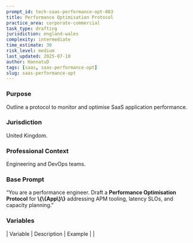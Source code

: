 ```yaml
---
prompt_id: tech-saas-performance-opt-083
title: Performance Optimisation Protocol
practice_area: corporate-commercial
task_type: drafting
jurisdiction: england-wales
complexity: intermediate
time_estimate: 30
risk_level: medium
last_updated: 2025-07-10
author: HannatuD
tags: [saas, saas-performance-opt]
slug: saas-performance-opt
---
```


### Purpose  
Outline a protocol to monitor and optimise SaaS application performance.

### Jurisdiction  
United Kingdom.

### Professional Context  
Engineering and DevOps teams.

### Base Prompt  
“You are a performance engineer. Draft a **Performance Optimisation Protocol** for **\\{\\{App\\}\\}** addressing APM tooling, latency SLOs, and capacity planning.”

### Variables  
| Variable | Description | Example |
|
